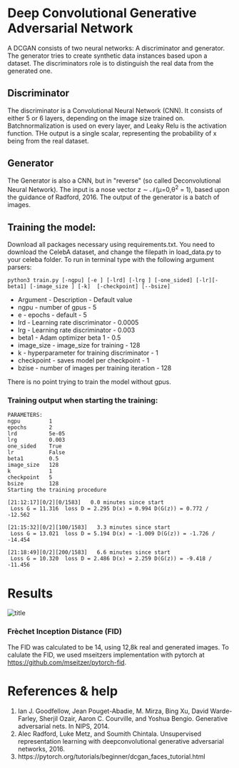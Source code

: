 
# Deep Convolutional Generative Adversarial Network
A DCGAN consists of two neural networks: A discriminator and generator. The generator tries to create synthetic data instances based upon a dataset. The discriminators role is to distinguish the real data from the generated one. 

## Discriminator
The discriminator is a Convolutional Neural Network (CNN). It consists of either 5 or 6 layers, depending on the image size trained on. Batchnormalization is used on every layer, and Leaky Relu is the activation function. THe output is a single scalar, representing the probability of x being from the real dataset.

## Generator
The Generator is also a CNN, but in "reverse" (so called Deconvolutional Neural Network). The input is a nose vector z &sim; &Nscr;(&mu;=0,&theta;<sup>2</sup> = 1), based upon the guidance of Radford, 2016. The output of the generator is a batch of images.

## Training the model:
Download all packages necessary using requirements.txt.
You need to download the CelebA dataset, and change the filepath in load_data.py to your celeba folder.
To run in terminal type with the following argument parsers:
```
python3 train.py [-ngpu] [-e ] [-lrd] [-lrg ] [-one_sided] [-lr][-beta1] [-image_size ] [-k]  [-checkpoint] [--bsize]
```
<ul>
<li>Argument - Description - Default value
<li>ngpu - number of gpus - 5

<li>e - epochs - default - 5

<li>lrd - Learning rate discriminator - 0.0005

<li>lrg - Learning rate discriminator - 0.003

<li>beta1 - Adam optimizer beta 1 - 0.5

<li>image_size - image_size  for training - 128

<li>k - hyperparameter for training discriminator - 1

<li>checkpoint - saves model per checkpoint - 1

<li>bzise - number of images per training iteration - 128
</ul>

There is no point trying to train the model without gpus. 

### Training output when starting the training:
```
PARAMETERS:
ngpu         1
epochs       2 
lrd          5e-05
lrg          0.003
one_sided    True
lr           False
beta1        0.5
image_size   128
k            1
checkpoint   5
bsize        128
Starting the training procedure

[21:12:17][0/2][0/1583]   0.0 minutes since start 
 Loss G = 11.316  loss D = 2.295 D(x) = 0.994 D(G(z)) = 0.772 / -12.562

[21:15:32][0/2][100/1583]   3.3 minutes since start 
 Loss G = 13.021  loss D = 5.194 D(x) = -1.009 D(G(z)) = -1.726 / -14.454

[21:18:49][0/2][200/1583]   6.6 minutes since start 
 Loss G = 10.320  loss D = 2.486 D(x) = 2.259 D(G(z)) = -9.418 / -11.456
```

# Results
![title](images_git/RealAndFake128_50_git.png)
 ### Frèchet Inception Distance (FID)
 The FID was calculated to be 14, using 12,8k real and generated images. To calulate the FID, we used mseitzers implementation with pytorch at https://github.com/mseitzer/pytorch-fid. 

# References & help
<ol>
<li>Ian J. Goodfellow, Jean Pouget-Abadie, M. Mirza, Bing Xu, David Warde-Farley, Sherjil Ozair,
Aaron C. Courville, and Yoshua Bengio. Generative adversarial nets. In NIPS, 2014.
<li> Alec Radford, Luke Metz, and Soumith Chintala. Unsupervised representation learning with deepconvolutional generative adversarial networks, 2016.
<li>https://pytorch.org/tutorials/beginner/dcgan_faces_tutorial.html
